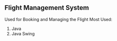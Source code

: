 ## Flight Management System 
Used for Booking and Managing the Flight
Most Used:
  1. Java
  2. Java Swing
